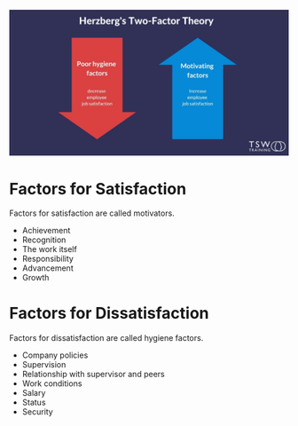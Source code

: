 ![Herzberg's two factor theory](./images/Herzbergs-two-factor-theory.jpg)

# Factors for Satisfaction
Factors for satisfaction are called motivators.

- Achievement
- Recognition
- The work itself
- Responsibility
- Advancement
- Growth

# Factors for Dissatisfaction
Factors for dissatisfaction are called hygiene factors.

- Company policies
- Supervision
- Relationship with supervisor and peers
- Work conditions
- Salary
- Status
- Security
